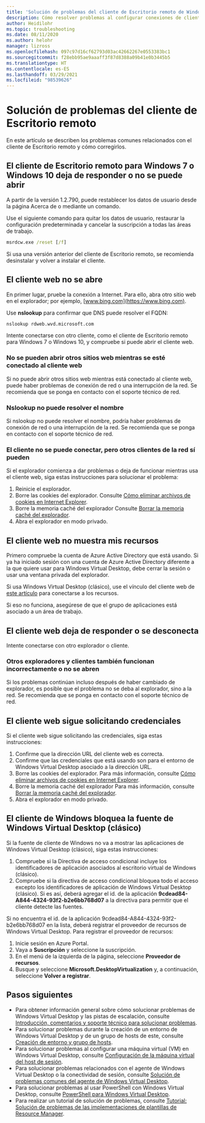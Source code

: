 ```yaml
---
title: 'Solución de problemas del cliente de Escritorio remoto de Windows Virtual Desktop: Azure'
description: Cómo resolver problemas al configurar conexiones de cliente en un entorno de inquilinos de Windows Virtual Desktop.
author: Heidilohr
ms.topic: troubleshooting
ms.date: 08/11/2020
ms.author: helohr
manager: lizross
ms.openlocfilehash: 097c97d16cf62793d03ac42662267e0553383bc1
ms.sourcegitcommit: f28ebb95ae9aaaff3f87d8388a09b41e0b3445b5
ms.translationtype: HT
ms.contentlocale: es-ES
ms.lasthandoff: 03/29/2021
ms.locfileid: "98539626"
---
```

# <a name="troubleshoot-the-remote-desktop-client"></a>Solución de problemas del cliente de Escritorio remoto

En este artículo se describen los problemas comunes relacionados con el cliente de Escritorio remoto y cómo corregirlos.

## <a name="remote-desktop-client-for-windows-7-or-windows-10-stops-responding-or-cannot-be-opened"></a>El cliente de Escritorio remoto para Windows 7 o Windows 10 deja de responder o no se puede abrir

A partir de la versión 1.2.790, puede restablecer los datos de usuario desde la página Acerca de o mediante un comando.

Use el siguiente comando para quitar los datos de usuario, restaurar la configuración predeterminada y cancelar la suscripción a todas las áreas de trabajo.

```cmd
msrdcw.exe /reset [/f]
```

Si usa una versión anterior del cliente de Escritorio remoto, se recomienda desinstalar y volver a instalar el cliente.

## <a name="web-client-wont-open"></a>El cliente web no se abre

En primer lugar, pruebe la conexión a Internet. Para ello, abra otro sitio web en el explorador; por ejemplo, [www.bing.com](https://www.bing.com).

Use **nslookup** para confirmar que DNS puede resolver el FQDN:

```cmd
nslookup rdweb.wvd.microsoft.com
```

Intente conectarse con otro cliente, como el cliente de Escritorio remoto para Windows 7 o Windows 10, y compruebe si puede abrir el cliente web.

### <a name="cant-open-other-websites-while-connected-to-the-web-client"></a>No se pueden abrir otros sitios web mientras se esté conectado al cliente web

Si no puede abrir otros sitios web mientras está conectado al cliente web, puede haber problemas de conexión de red o una interrupción de la red. Se recomienda que se ponga en contacto con el soporte técnico de red.

### <a name="nslookup-cant-resolve-the-name"></a>Nslookup no puede resolver el nombre

Si nslookup no puede resolver el nombre, podría haber problemas de conexión de red o una interrupción de la red. Se recomienda que se ponga en contacto con el soporte técnico de red.

### <a name="your-client-cant-connect-but-other-clients-on-your-network-can-connect"></a>El cliente no se puede conectar, pero otros clientes de la red sí pueden

Si el explorador comienza a dar problemas o deja de funcionar mientras usa el cliente web, siga estas instrucciones para solucionar el problema:

1. Reinicie el explorador.
2. Borre las cookies del explorador. Consulte [Cómo eliminar archivos de cookies en Internet Explorer](https://support.microsoft.com/help/278835/how-to-delete-cookie-files-in-internet-explorer).
3. Borre la memoria caché del explorador Consulte [Borrar la memoria caché del explorador](https://binged.it/2RKyfdU).
4. Abra el explorador en modo privado.

## <a name="client-doesnt-show-my-resources"></a>El cliente web no muestra mis recursos

Primero compruebe la cuenta de Azure Active Directory que está usando. Si ya ha iniciado sesión con una cuenta de Azure Active Directory diferente a la que quiere usar para Windows Virtual Desktop, debe cerrar la sesión o usar una ventana privada del explorador.

Si usa Windows Virtual Desktop (clásico), use el vínculo del cliente web de [este artículo](./virtual-desktop-fall-2019/connect-web-2019.md) para conectarse a los recursos.

Si eso no funciona, asegúrese de que el grupo de aplicaciones está asociado a un área de trabajo.

## <a name="web-client-stops-responding-or-disconnects"></a>El cliente web deja de responder o se desconecta

Intente conectarse con otro explorador o cliente.

### <a name="other-browsers-and-clients-also-malfunction-or-fail-to-open"></a>Otros exploradores y clientes también funcionan incorrectamente o no se abren

Si los problemas continúan incluso después de haber cambiado de explorador, es posible que el problema no se deba al explorador, sino a la red. Se recomienda que se ponga en contacto con el soporte técnico de red.

## <a name="web-client-keeps-prompting-for-credentials"></a>El cliente web sigue solicitando credenciales

Si el cliente web sigue solicitando las credenciales, siga estas instrucciones:

1. Confirme que la dirección URL del cliente web es correcta.
2. Confirme que las credenciales que está usando son para el entorno de Windows Virtual Desktop asociado a la dirección URL.
3. Borre las cookies del explorador. Para más información, consulte [Cómo eliminar archivos de cookies en Internet Explorer](https://support.microsoft.com/help/278835/how-to-delete-cookie-files-in-internet-explorer).
4. Borre la memoria caché del explorador Para más información, consulte [Borrar la memoria caché del explorador](https://binged.it/2RKyfdU).
5. Abra el explorador en modo privado.

## <a name="windows-client-blocks-windows-virtual-desktop-classic-feed"></a>El cliente de Windows bloquea la fuente de Windows Virtual Desktop (clásico)

Si la fuente de cliente de Windows no va a mostrar las aplicaciones de Windows Virtual Desktop (clásico), siga estas instrucciones:

1. Compruebe si la Directiva de acceso condicional incluye los identificadores de aplicación asociados al escritorio virtual de Windows (clásico).
2. Compruebe si la directiva de acceso condicional bloquea todo el acceso excepto los identificadores de aplicación de Windows Virtual Desktop (clásico). Si es así, deberá agregar el id. de la aplicación **9cdead84-A844-4324-93f2-b2e6bb768d07** a la directiva para permitir que el cliente detecte las fuentes.

Si no encuentra el id. de la aplicación 9cdead84-A844-4324-93f2-b2e6bb768d07 en la lista, deberá registrar el proveedor de recursos de Windows Virtual Desktop. Para registrar el proveedor de recursos:

1. Inicie sesión en Azure Portal.
2. Vaya a **Suscripción** y seleccione la suscripción.
3. En el menú de la izquierda de la página, seleccione **Proveedor de recursos**.
4. Busque y seleccione **Microsoft.DesktopVirtualization** y, a continuación, seleccione **Volver a registrar**.

## <a name="next-steps"></a>Pasos siguientes

- Para obtener información general sobre cómo solucionar problemas de Windows Virtual Desktop y las pistas de escalación, consulte [Introducción, comentarios y soporte técnico para solucionar problemas](troubleshoot-set-up-overview.md).
- Para solucionar problemas durante la creación de un entorno de Windows Virtual Desktop y de un grupo de hosts de este, consulte [Creación de entorno y grupo de hosts](troubleshoot-set-up-issues.md).
- Para solucionar problemas al configurar una máquina virtual (VM) en Windows Virtual Desktop, consulte [Configuración de la máquina virtual del host de sesión](troubleshoot-vm-configuration.md).
- Para solucionar problemas relacionados con el agente de Windows Virtual Desktop o la conectividad de sesión, consulte [Solución de problemas comunes del agente de Windows Virtual Desktop](troubleshoot-agent.md).
- Para solucionar problemas al usar PowerShell con Windows Virtual Desktop, consulte [PowerShell para Windows Virtual Desktop](troubleshoot-powershell.md).
- Para realizar un tutorial de solución de problemas, consulte [Tutorial: Solución de problemas de las implementaciones de plantillas de Resource Manager](../azure-resource-manager/templates/template-tutorial-troubleshoot.md).
